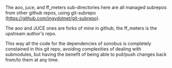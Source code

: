 
The aoo, juce, and ff_meters sub-directories here are all managed subrepos
from other github repos, using git-subrepo
(https://github.com/ingydotnet/git-subrepo).

The aoo and JUCE ones are forks of mine in github, the ff_meters is the
upstream author's repo.

This way all the code for the dependencies of sonobus is completely
constained in this git repo, avoiding complexities of dealing with
submodules, but having the benefit of being able to pull/push changes back
from/to them at any time.
